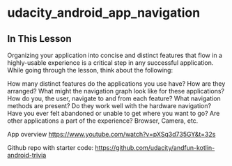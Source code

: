 # udacity_android_app_navigation

## In This Lesson

Organizing your application into concise and distinct features that flow in a highly-usable experience is a critical step in any successful application. While going through the lesson, think about the following:

How many distinct features do the applications you use have?
How are they arranged?
What might the navigation graph look like for these applications?
How do you, the user, navigate to and from each feature?
What navigation methods are present?
Do they work well with the hardware navigation?
Have you ever felt abandoned or unable to get where you want to go?
Are other applications a part of the experience? Browser, Camera, etc.

App overview https://www.youtube.com/watch?v=pXSq3d735GY&t=32s

Github repo with starter code: https://github.com/udacity/andfun-kotlin-android-trivia